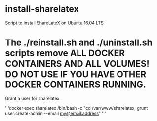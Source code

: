 # install-sharelatex

Script to install ShareLateX on Ubuntu 16.04 LTS

# The ./reinstall.sh and ./uninstall.sh scripts remove ALL DOCKER CONTAINERS AND ALL VOLUMES! DO NOT USE IF YOU HAVE OTHER DOCKER CONTAINERS RUNNING.

Grant a user for sharelatex.

'''docker exec sharelatex /bin/bash -c "cd /var/www/sharelatex; grunt user:create-admin --email my@email.address" '''
